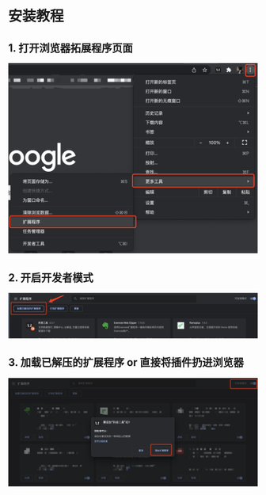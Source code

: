 # 安装教程

## 1. 打开浏览器拓展程序页面
![Step 1](../assets/install1.png)

## 2. 开启开发者模式
![Step 2](../assets/install2.png)

## 3. 加载已解压的扩展程序 or 直接将插件扔进浏览器
![Step 3](../assets/install3.png)
